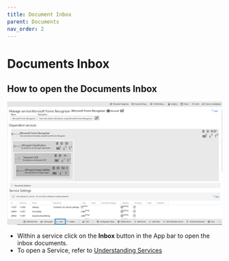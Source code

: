 ```yaml
---
title: Document Inbox
parent: Documents
nav_order: 2
---
```


# Documents Inbox

## How to open the Documents Inbox

![](<../assets/76 (1).png>)

* Within a service click on the **Inbox** button in the App bar to open the inbox documents.
* To open a Service, refer to [Understanding Services](https://github.com/aiforged/docs/tree/3bbbcd81b0a8fe713555694db96d779ff6a45d2b/documents/services/understanding-services.md)
